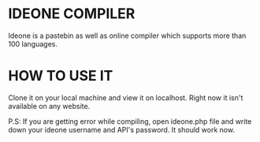 IDEONE COMPILER
===============

Ideone is a pastebin as well as online compiler which supports more than 100 languages. 

HOW TO USE IT
=============

Clone it on your local machine and view it on localhost. Right now it isn't available on any website. 

P.S: If you are getting error while compiling, open ideone.php file and write down your ideone username and API's password. It should work now.
